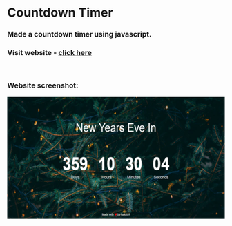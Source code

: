 # Countdown Timer

### Made a countdown timer using javascript.

### Visit website - [click here](https://github.com/goswamiakash/CountdownTimer)

<br/>

### Website screenshot:
<img src="screenshot.png"/>
